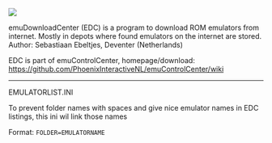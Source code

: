 ﻿![](https://raw.githubusercontent.com/wiki/PhoenixInteractiveNL/emuControlCenter/images/img_misc_cabinet.png)

emuDownloadCenter (EDC) is a program to download ROM emulators from internet.
Mostly in depots where found emulators on the internet are stored.
Author: Sebastiaan Ebeltjes, Deventer (Netherlands)

EDC is part of emuControlCenter, homepage/download:
https://github.com/PhoenixInteractiveNL/emuControlCenter/wiki
***
EMULATORLIST.INI

To prevent folder names with spaces and give nice emulator names in EDC listings, this ini wil link those names 

Format: `FOLDER=EMULATORNAME`